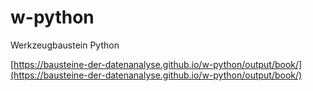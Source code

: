 # w-python
Werkzeugbaustein Python

[https://bausteine-der-datenanalyse.github.io/w-python/output/book/](https://bausteine-der-datenanalyse.github.io/w-python/output/book/)
